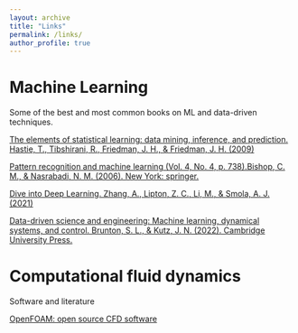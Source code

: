 ```yaml
---
layout: archive
title: "Links"
permalink: /links/
author_profile: true
---
```

# Machine Learning
Some of the best and most common books on ML and data-driven techniques.

[The elements of statistical learning: data mining, inference, and prediction. Hastie, T., Tibshirani, R., Friedman, J. H., & Friedman, J. H. (2009)](https://hastie.su.domains/Papers/ESLII.pdf)

[Pattern recognition and machine learning (Vol. 4, No. 4, p. 738).Bishop, C. M., & Nasrabadi, N. M. (2006). New York: springer.](https://www.microsoft.com/en-us/research/uploads/prod/2006/01/Bishop-Pattern-Recognition-and-Machine-Learning-2006.pdf)

[Dive into Deep Learning. Zhang, A., Lipton, Z. C., Li, M., & Smola, A. J. (2021)](https://d2l.ai/index.html)

[Data-driven science and engineering: Machine learning, dynamical systems, and control. Brunton, S. L., & Kutz, J. N. (2022). Cambridge University Press.](http://www.databookuw.com/)

# Computational fluid dynamics

Software and literature

[OpenFOAM: open source CFD software](https://www.openfoam.com/)


